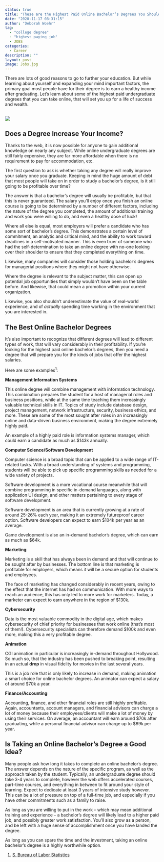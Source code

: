 ```yaml
---
status: true
title: "These are the Highest Paid Online Bachelor’s Degrees You Should Consider"
date: "2020-11-17 08:31:15"
author: "Deborah Woehr"
tag:
  - "college degree"
  - "highest paying job"
  - JOBS
categories:
  - Career
description: ""
layout: post
image: Jobs.jpg
---
```


There are lots of good reasons to go to further your education. But while learning about yourself and expanding your mind important factors, the primary goal most people have for their degree is to earn a healthy income after graduating. Let’s learn about some of the highest paid undergraduate degrees that you can take online, that will set you up for a life of success and wealth.

## ![](/posts/Jobs.jpg)

## Does a Degree Increase Your Income?

Thanks to the web, it is now possible for anyone to gain additional knowledge on nearly any subject. While online undergraduate degrees are still fairly expensive, they are far more affordable when there is no requirement to pay for accommodation, etc.

The first question to ask is whether taking any degree will really improve your salary once you graduate. Keeping in mind the huge amount of debt that most people will take on in order to study a bachelor’s degree, is it still going to be profitable over time?

The answer is that a bachelor’s degree will usually be profitable, but that this is never guaranteed. The salary you’ll enjoy once you finish an online course is going to be determined by a number of different factors, including the nature of the degree you completed, the amount of additional training and work you were willing to do, and even a healthy dose of luck!

Where all else is equal, most employers will prefer a candidate who has some sort of bachelor’s degree. This demonstrates a certain level of commitment, an analytic and critical mind, and the ability to work toward deadlines in a self-motivated manner. This is even truer of someone who had the self-determination to take an online degree with no-one looking over their shoulder to ensure that they completed everything on time.

Likewise, many companies will consider those holding bachelor’s degrees for managerial positions where they might not have otherwise.

Where the degree is relevant to the subject matter, this can open up potential job opportunities that simply wouldn’t have been on the table before. And likewise, that could mean a promotion within your current organization.

Likewise, you also shouldn’t underestimate the value of real-world experience, and of _actually_ spending time working in the environment that you are interested in.

## The Best Online Bachelor Degrees

It’s also important to recognize that different degrees will lead to different types of work, that will vary considerably in their profitability. If you’re looking for the highest paid online bachelor’s degrees, then you need a degree that will prepare you for the kinds of jobs that offer the highest salaries.

Here are some examples<sup>1</sup>:

**Management Information Systems**

This online degree will combine management with information technology. This combination prepares the student for a host of managerial roles and business positions, while at the same time teaching them increasingly valuable technical skills in IT. Topics of study include database design, project management, network infrastructure, security, business ethics, and more. These are some of the most sought after roles in an increasingly online and data-driven business environment, making the degree extremely highly paid.

An example of a highly paid role is information systems manager, which could earn a candidate as much as $143k annually.

**Computer Science/Software Development**

Computer science is a broad topic that can be applied to a wide range of IT-related tasks. With a broad understanding of systems and programming, students will be able to pick up specific programming skills as needed for a wide variety of projects.

Software development is a more vocational course meanwhile that will combine programming in specific in-demand languages, along with application UI design, and other matters pertaining to every stage of software development.

Software development is an area that is currently growing at a rate of around 25-26% each year, making it an extremely futureproof career option. Software developers can expect to earn $104k per year as an average.

Game development is also an in-demand bachelor’s degree, which can earn as much as $64k.

**Marketing**

Marketing is a skill that has always been in demand and that will continue to be sought after by businesses. The bottom line is that marketing is profitable for employers, which means it will be a secure option for students and employees.

The face of marketing has changed considerably in recent years, owing to the effect that the internet has had on communication. With more ways to reach an audience, this has only led to more work for marketers. Today, a marketer can expect to earn anywhere in the region of $130k.

**Cybersecurity**

Data is the most valuable commodity in the digital age, which makes cybersecurity of chief priority for businesses that work online (that’s most of them!). Cybersecurity specialists can therefore demand $100k and even more, making this a very profitable degree.

**Animation**

CGI animation in particular is increasingly in-demand throughout Hollywood. So much so, that the industry has been pushed to breaking point, resulting in an actual **drop** in visual fidelity for movies in the last several years.

This is a job role that is only likely to increase in demand, making animation a smart choice for online bachelor degrees. An animator can expect a salary of around $70k a year.

**Finance/Accounting**

Accounting, finance, and other financial roles are still highly profitable. Again, accountants, account managers, and financial advisors can charge a lot of money because their employees/clients will make a lot of money by using their services. On average, an accountant will earn around $70k after graduating, while a personal financial advisor can charge up to $89k per year.

## Is Taking an Online Bachelor’s Degree a Good Idea?

Many people ask how long it takes to complete an online bachelor’s degree. The answer depends on the nature of the specific program, as well as the approach taken by the student. Typically, an undergraduate degree should take 3-4 years to complete, however the web offers accelerated courses, part-time courses, and everything in between to fit around your style of learning. Expect to dedicate at least 3 years of intensive study however. This can be a lot of pressure on top of a full-time job, and especially if you have other commitments such as a family to raise.

As long as you are willing to put in the work – which may mean additional training and experience – a bachelor’s degree will likely lead to a higher paid job, and possibly greater work satisfaction. You’ll also grow as a person, and be left with a huge sense of accomplishment once you have landed the degree.

As long as you can spare the time and the investment, taking an online bachelor’s degree is a highly worthwhile option.

1. [S. Bureau of Labor Statistics](https://data.bls.gov/projections/occupationProj)
